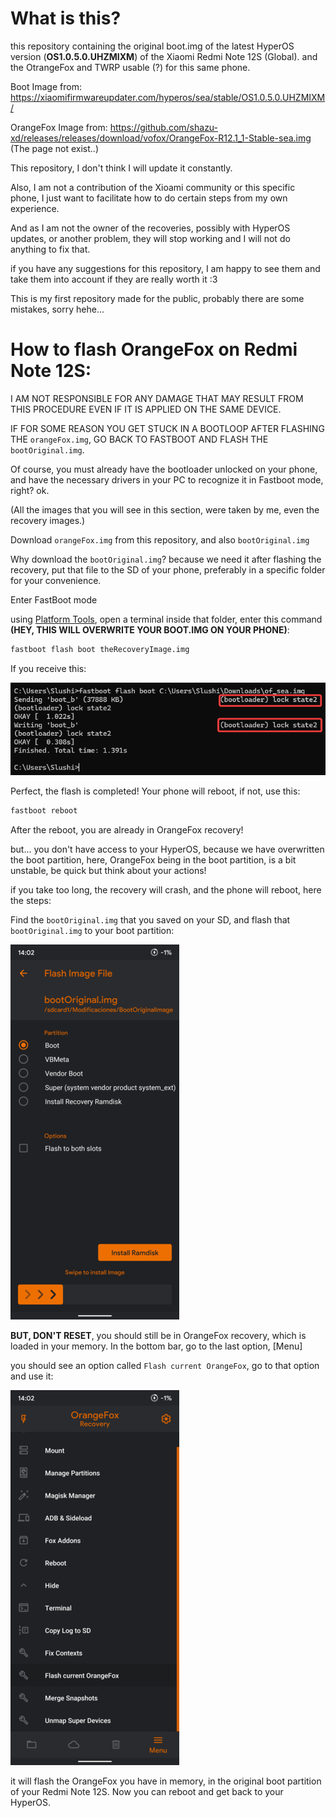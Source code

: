 
# What is this?

this repository containing the original boot.img of the latest HyperOS version (**OS1.0.5.0.UHZMIXM**) of the Xiaomi Redmi Note 12S (Global). and the OtrangeFox and TWRP usable (?) for this same phone.

Boot Image from: https://xiaomifirmwareupdater.com/hyperos/sea/stable/OS1.0.5.0.UHZMIXM/

OrangeFox Image from: https://github.com/shazu-xd/releases/releases/download/vofox/OrangeFox-R12.1_1-Stable-sea.img (The page not exist..)


This repository, I don't think I will update it constantly.

Also, I am not a contribution of the Xioami community or this specific phone, I just want to facilitate how to do certain steps from my own experience.

And as I am not the owner of the recoveries, possibly with HyperOS updates, or another problem, they will stop working and I will not do anything to fix that.

if you have any suggestions for this repository, I am happy to see them and take them into account if they are really worth it :3

This is my first repository made for the public, probably there are some mistakes, sorry hehe...

# How to flash OrangeFox on Redmi Note 12S:

I AM NOT RESPONSIBLE FOR ANY DAMAGE THAT MAY RESULT FROM THIS PROCEDURE EVEN IF IT IS APPLIED ON THE SAME DEVICE.

IF FOR SOME REASON YOU GET STUCK IN A BOOTLOOP AFTER FLASHING THE `orangeFox.img`, GO BACK TO FASTBOOT AND FLASH THE `bootOriginal.img`.

Of course, you must already have the bootloader unlocked on your phone, and have the necessary drivers in your PC to recognize it in Fastboot mode, right? ok.

(All the images that you will see in this section, were taken by me, even the recovery images.)

Download `orangeFox.img` from this repository, and also `bootOriginal.img`

Why download the `bootOriginal.img`? because we need it after flashing the recovery, put that file to the SD of your phone, preferably in a specific folder for your convenience.

Enter FastBoot mode

using [Platform Tools](https://developer.android.com/tools/releases/platform-tools?hl=es-419), open a terminal inside that folder, enter this command **(HEY, THIS WILL OVERWRITE YOUR BOOT.IMG ON YOUR PHONE)**:

```cmd
fastboot flash boot theRecoveryImage.img
```
If you receive this:

![](https://github.com/Slushi-Github/Redmi_Note_12S_Assets/blob/main/readme/CorrectFlash.png)

Perfect, the flash is completed!
Your phone will reboot, if not, use this:

```cmd
fastboot reboot
```
After the reboot, you are already in OrangeFox recovery!

but... you don't have access to your HyperOS, because we have overwritten the boot partition, here, OrangeFox being in the boot partition, is a bit unstable, be quick but think about your actions!

if you take too long, the recovery will crash, and the phone will reboot, here the steps:

Find the `bootOriginal.img` that you saved on your SD, and flash that `bootOriginal.img` to your boot partition:

![](https://github.com/Slushi-Github/Redmi_Note_12S_Assets/blob/main/readme/FlashBootImage.png)

**BUT, DON'T RESET**, you should still be in OrangeFox recovery, which is loaded in your memory.
In the bottom bar, go to the last option, [Menu]

you should see an option called `Flash current OrangeFox`, go to that option and use it:

![](https://github.com/Slushi-Github/Redmi_Note_12S_Assets/blob/main/readme/FlashCurrentOFox.png)

it will flash the OrangeFox you have in memory, in the original boot partition of your Redmi Note 12S.
Now you can reboot and get back to your HyperOS.
